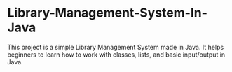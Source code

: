 # Library-Management-System-In-Java
This project is a simple Library Management System made in Java.   It helps beginners to learn how to work with classes, lists, and basic input/output in Java.
